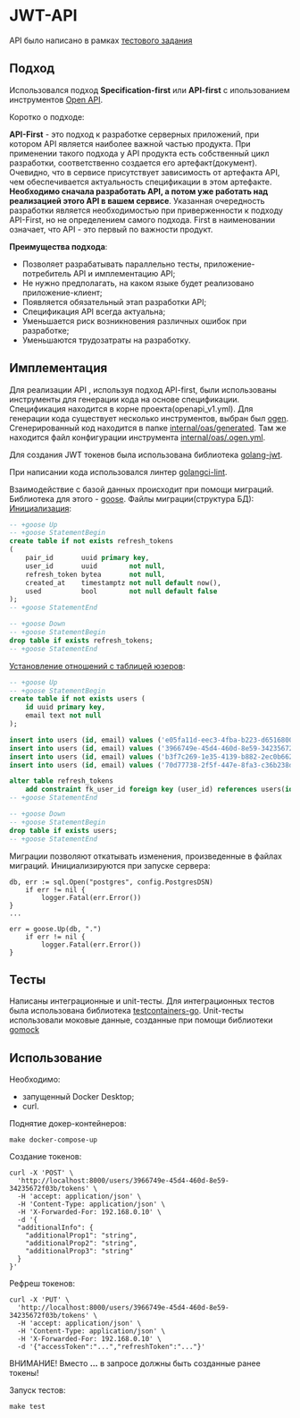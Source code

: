 # JWT-API

API было написано в рамках [тестового задания](https://medods.notion.site/Test-task-BackDev-623508ed85474f48a721e43ab00e9916)

## Подход
Использовался подход **Specification-first** или **API-first** с ипользованием инструментов [Open API](https://en.wikipedia.org/wiki/OpenAPI_Specification).

Коротко о подходе:

**API-First** - это подход к разработке серверных приложений, при котором API является наиболее важной 
частью продукта. При применении такого подхода у API продукта есть собственный цикл разработки, 
соответственно создается его артефакт(документ). Очевидно, что в сервисе присутствует 
зависимость от артефакта API, чем обеспечивается актуальность спецификации в этом 
артефакте. **Необходимо сначала разработать API, а потом уже работать над 
реализацией этого API в вашем сервисе**. Указанная очередность разработки 
является необходимостью при приверженности к подходу API-First, но не 
определением самого подхода. First в наименовании  означает, что 
API - это первый по важности продукт.

**Преимущества подхода**:

- Позволяет разрабатывать параллельно тесты, приложение-потребитель API и имплементацию API;
- Не нужно предполагать, на каком языке будет реализовано приложение-клиент;
- Появляется обязательный этап разработки API;
- Спецификация API всегда актуальна;
- Уменьшается риск возникновения различных ошибок при разработке;
- Уменьшаются трудозатраты на разработку.


## Имплементация

Для реализации API , используя подход API-first, были использованы инструменты для генерации кода на 
основе спецификации. Спецификация находится в корне проекта(openapi_v1.yml).
Для генерации кода существует несколько инструментов, выбран был [ogen](https://github.com/ogen-go/ogen). 
Сгенерированный код находится в папке [internal/oas/generated](./internal/oas/generated). Там же 
находится файл конфигурации инструмента [internal/oas/.ogen.yml](./internal/oas/.ogen.yml). 

Для создания JWT токенов была использована библиотека [golang-jwt](https://github.com/golang-jwt/jwt).

При написании кода использовался линтер [golangci-lint](https://github.com/golangci/golangci-lint/).

Взаимодействие с базой данных происходит при помощи миграций. Библиотека для этого - [goose](https://github.com/pressly/goose/).
Файлы миграции(структура БД):
[Инициализация](./migrations/20241217184221_init.sql):
```sql
-- +goose Up
-- +goose StatementBegin
create table if not exists refresh_tokens
(
    pair_id       uuid primary key,
    user_id       uuid        not null,
    refresh_token bytea       not null,
    created_at    timestamptz not null default now(),
    used          bool        not null default false
);
-- +goose StatementEnd

-- +goose Down
-- +goose StatementBegin
drop table if exists refresh_tokens;
-- +goose StatementEnd
```

[Установление отношений с таблицей юзеров](migrations/20241218183811_relation.sql):
```sql
-- +goose Up
-- +goose StatementBegin
create table if not exists users (
    id uuid primary key,
    email text not null
);

insert into users (id, email) values ('e05fa11d-eec3-4fba-b223-d6516800a047', 'test1@exampl.com');
insert into users (id, email) values ('3966749e-45d4-460d-8e59-34235672f03b', 'test2@exampl.com');
insert into users (id, email) values ('b3f7c269-1e35-4139-b882-2ec0b6629f7e', 'test3@exampl.com');
insert into users (id, email) values ('70d77738-2f5f-447e-8fa3-c36b238d9301', 'test4@exampl.com');

alter table refresh_tokens
    add constraint fk_user_id foreign key (user_id) references users(id);
-- +goose StatementEnd

-- +goose Down
-- +goose StatementBegin
drop table if exists users;
-- +goose StatementEnd
```

Миграции позволяют откатывать изменения, произведенные в файлах миграций. Инициализируются при запуске сервера:
```golang
db, err := sql.Open("postgres", config.PostgresDSN)
	if err != nil {
		logger.Fatal(err.Error())
}
...

err = goose.Up(db, ".")
	if err != nil {
		logger.Fatal(err.Error())
}

```

## Тесты

Написаны интеграционные и unit-тесты. Для интеграционных тестов была использована библиотека [testcontainers-go](https://github.com/testcontainers/testcontainers-go).
Unit-тесты использовали моковые данные, созданные при помощи библиотеки [gomock](https://github.com/uber-go/mock)

## Использование

Необходимо:
- запущенный Docker Desktop;
- curl.

Поднятие докер-контейнеров:

```shell
make docker-compose-up
```


Создание токенов:

```shell
curl -X 'POST' \
  'http://localhost:8000/users/3966749e-45d4-460d-8e59-34235672f03b/tokens' \
  -H 'accept: application/json' \
  -H 'Content-Type: application/json' \
  -H 'X-Forwarded-For: 192.168.0.10' \
  -d '{
  "additionalInfo": {
    "additionalProp1": "string",
    "additionalProp2": "string",
    "additionalProp3": "string"
  }
}'
```

Рефреш токенов:

```shell
curl -X 'PUT' \
  'http://localhost:8000/users/3966749e-45d4-460d-8e59-34235672f03b/tokens' \
  -H 'accept: application/json' \
  -H 'Content-Type: application/json' \
  -H 'X-Forwarded-For: 192.168.0.10' \
  -d '{"accessToken":"...","refreshToken":"..."}'
```

ВНИМАНИE! Вместо **...** в запросе должны быть созданные ранее токены!

Запуск тестов:

```shell
make test
```


